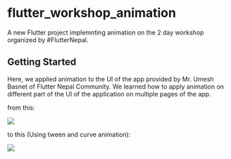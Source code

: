 # flutter_workshop_animation

A new Flutter project implemnting animation on the 2 day workshop organized by #FlutterNepal.

## Getting Started

Here, we applied animation to the UI of the app provided by Mr. Umesh Basnet of Flutter Nepal Community. We learned how to apply animation on different part of the UI of the application on multiple pages of the app.


from this:

![](20190909_133807.gif)


to this (Using tween and curve animation):

![](20190909_133850.gif)
